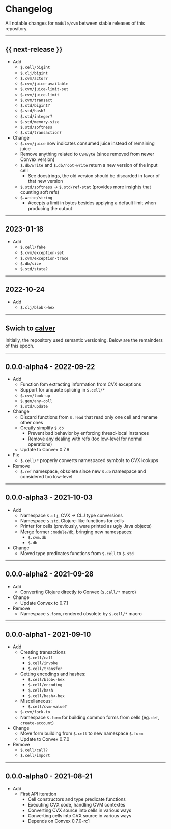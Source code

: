 # Changelog

All notable changes for `module/cvm` between stable releases of this
repository.


---


## {{ next-release }}

- Add
    - `$.cell/bigint`
    - `$.clj/bigint`
    - `$.cvm/actor?`
    - `$.cvm/juice-available`
    - `$.cvm/juice-limit-set`
    - `$.cvm/juice-limit`
    - `$.cvm/transact`
    - `$.std/bigint?`
    - `$.std/hash?`
    - `$.std/integer?`
    - `$.std/memory-size`
    - `$.std/softness`
    - `$.std/transaction?`
- Change
    - `$.cvm/juice` now indicates consumed juice instead of remaining juice
    - Remove anything related to `CVMByte` (since removed from newer Convex version)
    - `$.db/write` and `$.db/root-write` return a new version of the input cell
        - See docstrings, the old version should be discarded in favor of that new version 
    - `$.std/softness` -> `$.std/ref-stat` (provides more insights that counting soft refs)
    - `$.write/string` 
        - Accepts a limit in bytes besides applying a default limit when producing the output 


---


## 2023-01-18

- Add
    - `$.cell/fake`
    - `$.cvm/exception-set`
    - `$.cvm/exception-trace`
    - `$.db/size`
    - `$.std/state?`


---


## 2022-10-24

- Add
    - `$.clj/blob->hex`


---


## Swich to [calver](https://calver.org)

Initially, the repository used semantic versioning. Below are the remainders of
this epoch.


---


## 0.0.0-alpha4 - 2022-09-22

- Add
    - Function fom extracting information from CVX exceptions
    - Support for unquote splicing in `$.cell/*`
    - `$.cvm/look-up`
    - `$.gen/any-coll`
    - `$.std/update`
- Change
    - Discard functions from `$.read` that read only one cell and rename other ones
    - Greatly simplify `$.db`
        - Prevent bad behavior by enforcing thread-local instances
        - Remove any dealing with refs (too low-level for normal operations)
    - Update to Convex 0.7.9
- Fix
    - `$.cell/*` properly converts namespaced symbols to CVX lookups
- Remove
    - `$.ref` namespace, obsolete since new `$.db` namespace and considered too low-level


---


## 0.0.0-alpha3 - 2021-10-03

- Add
    - Namespace `$.clj`, CVX -> CLJ type conversions
    - Namespace `$.std`, Clojure-like functions for cells
    - Printer for cells (previously, were printed as ugly Java objects)
    - Merge former `:module/db`, bringing new namespaces:
        - `$.cvm.db`
        - `$.db` 
- Change
    - Moved type predicates functions from `$.cell` to `$.std`


---


## 0.0.0-alpha2 - 2021-09-28

- Add
    - Converting Clojure directly to Convex (`$.cell/*` macro)
- Change
    - Update Convex to 0.7.1
- Remove
    - Namespace `$.form`, rendered obsolete by `$.cell/*` macro


---


## 0.0.0-alpha1 - 2021-09-10

- Add
    - Creating transactions
        - `$.cell/call`
        - `$.cell/invoke`
        - `$.cell/transfer`
    - Getting encodings and hashes:
        - `$.cell/blob<-hex`
        - `$.cell/encoding`
        - `$.cell/hash`
        - `$.cell/hash<-hex`
    - Miscellaneous:
        - `$.cell/cvm-value?` 
    - `$.cvm/fork-to`
    - Namespace `$.form` for building common forms from cells (eg. `def`, `create-account`)
- Change
    - Move form building from `$.cell` to new namespace `$.form`
    - Update to Convex 0.7.0
- Remove
    - `$.cell/call?`
    - `$.cell/import`


---


## 0.0.0-alpha0 - 2021-08-21

- Add
    - First API iteration
        - Cell constructors and type predicate functions
        - Executing CVX code, handling CVM contextes
        - Converting CVX source into cells in various ways
        - Converting cells into CVX source in various ways
        - Depends on Convex 0.7.0-rc1
